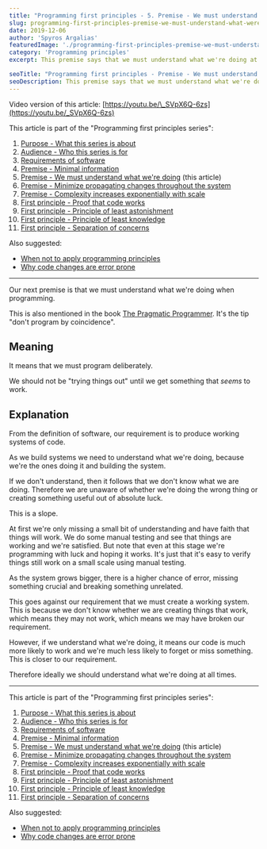 ```yaml
---
title: "Programming first principles - 5. Premise - We must understand what we're doing"
slug: programming-first-principles-premise-we-must-understand-what-were-doing
date: 2019-12-06
author: 'Spyros Argalias'
featuredImage: './programming-first-principles-premise-we-must-understand-what-were-doing.png'
category: 'Programming principles'
excerpt: This premise says that we must understand what we're doing at all times. We can't program by coincidence until we stumble upon something that works.

seoTitle: "Programming first principles - Premise - We must understand what we're doing"
seoDescription: This premise says that we must understand what we're doing at all times. We can't program by coincidence until we stumble upon something that works.
---
```


Video version of this article: [https://youtu.be/\_SVpX6Q-6zs](https://youtu.be/_SVpX6Q-6zs)

This article is part of the "Programming first principles series":

1. [Purpose - What this series is about](/blog/programming-first-principles-purpose-what-this-series-is-about/)
2. [Audience - Who this series is for](/blog/programming-first-principles-audience-who-this-series-is-for/)
3. [Requirements of software](/blog/programming-first-principles-requirements-of-software/)
4. [Premise - Minimal information](/blog/programming-first-principles-premise-minimal-information/)
5. [Premise - We must understand what we're doing](/blog/programming-first-principles-premise-we-must-understand-what-were-doing/) (this article)
6. [Premise - Minimize propagating changes throughout the system](/blog/programming-first-principles-premise-minimize-propagating-changes/)
7. [Premise - Complexity increases exponentially with scale](/blog/programming-first-principles-premise-complexity-increases-exponentially-with-scale/)
8. [First principle - Proof that code works](/blog/programming-first-principles-first-principle-proof-that-code-works/)
9. [First principle - Principle of least astonishment](/blog/programming-first-principles-first-principle-principle-of-least-astonishment/)
10. [First principle - Principle of least knowledge](/blog/programming-first-principles-first-principle-principle-of-least-knowledge/)
11. [First principle - Separation of concerns](/blog/programming-first-principles-first-principle-separation-of-concerns/)

Also suggested:

- [When not to apply programming principles](/blog/when-not-to-apply-programming-principles/)
- [Why code changes are error prone](/blog/why-code-changes-are-error-prone/)

---

Our next premise is that we must understand what we're doing when programming.

This is also mentioned in the book [The Pragmatic Programmer](https://pragprog.com/book/tpp20/the-pragmatic-programmer-20th-anniversary-edition). It's the tip "don't program by coincidence".

## Meaning

It means that we must program deliberately.

We should not be "trying things out" until we get something that _seems_ to work.

## Explanation

From the definition of software, our requirement is to produce working systems of code.

As we build systems we need to understand what we're doing, because we're the ones doing it and building the system.

If we don't understand, then it follows that we don't know what we are doing. Therefore we are unaware of whether we're doing the wrong thing or creating something useful out of absolute luck.

This is a slope.

At first we're only missing a small bit of understanding and have faith that things will work. We do some manual testing and see that things are working and we're satisfied. But note that even at this stage we're programming with luck and hoping it works. It's just that it's easy to verify things still work on a small scale using manual testing.

As the system grows bigger, there is a higher chance of error, missing something crucial and breaking something unrelated.

This goes against our requirement that we must create a working system. This is because we don't know whether we are creating things that work, which means they may not work, which means we may have broken our requirement.

However, if we understand what we're doing, it means our code is much more likely to work and we're much less likely to forget or miss something. This is closer to our requirement.

Therefore ideally we should understand what we're doing at all times.

---

This article is part of the "Programming first principles series":

1. [Purpose - What this series is about](/blog/programming-first-principles-purpose-what-this-series-is-about/)
2. [Audience - Who this series is for](/blog/programming-first-principles-audience-who-this-series-is-for/)
3. [Requirements of software](/blog/programming-first-principles-requirements-of-software/)
4. [Premise - Minimal information](/blog/programming-first-principles-premise-minimal-information/)
5. [Premise - We must understand what we're doing](/blog/programming-first-principles-premise-we-must-understand-what-were-doing/) (this article)
6. [Premise - Minimize propagating changes throughout the system](/blog/programming-first-principles-premise-minimize-propagating-changes/)
7. [Premise - Complexity increases exponentially with scale](/blog/programming-first-principles-premise-complexity-increases-exponentially-with-scale/)
8. [First principle - Proof that code works](/blog/programming-first-principles-first-principle-proof-that-code-works/)
9. [First principle - Principle of least astonishment](/blog/programming-first-principles-first-principle-principle-of-least-astonishment/)
10. [First principle - Principle of least knowledge](/blog/programming-first-principles-first-principle-principle-of-least-knowledge/)
11. [First principle - Separation of concerns](/blog/programming-first-principles-first-principle-separation-of-concerns/)

Also suggested:

- [When not to apply programming principles](/blog/when-not-to-apply-programming-principles/)
- [Why code changes are error prone](/blog/why-code-changes-are-error-prone/)
